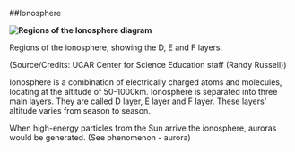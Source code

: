 ##Ionosphere

**![Regions of the Ionosphere diagram](https://lh5.googleusercontent.com/ODOHQqlJldhR8EKZB3SAWp70uSKL3JMp2_XwgPPdOOSIu9d3jM0BqMEs7AjiTTgwShzmnhI0PiKWY7DMIjuPbZle056XK1WeEIZ4GH-QsZiSWYxx4Nc1WvF0XezNCM_XlUYoRLtn)**

Regions of the ionosphere, showing the D, E and F layers.

(Source/Credits: UCAR Center for Science Education staff (Randy Russell))

Ionosphere is a combination of electrically charged atoms and molecules, locating at the altitude of 50-1000km. Ionosphere is separated into three main layers. They are called D layer, E layer and F layer. These layers' altitude varies from season to season. 

When high-energy particles from the Sun arrive the ionosphere, auroras would be generated. (See phenomenon - aurora)


